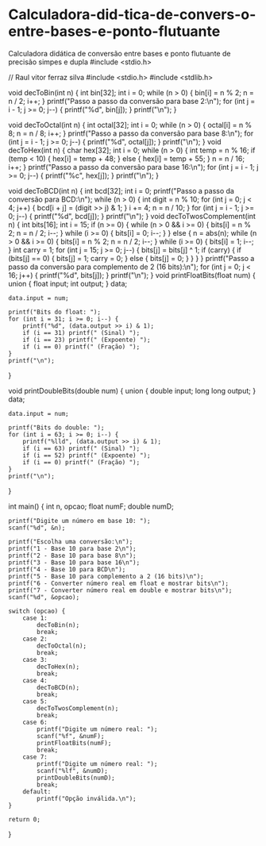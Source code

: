 # Calculadora-did-tica-de-convers-o-entre-bases-e-ponto-flutuante
Calculadora didática de conversão entre bases e ponto flutuante de precisão simpes e dupla
#include <stdio.h>

// Raul vitor ferraz silva
#include <stdio.h>
#include <stdlib.h>

void decToBin(int n) {
    int bin[32];
    int i = 0;
    while (n > 0) {
        bin[i] = n % 2;
        n = n / 2;
        i++;
    }
    printf("Passo a passo da conversão para base 2:\n");
    for (int j = i - 1; j >= 0; j--) {
        printf("%d", bin[j]);
    }
    printf("\n");
}

void decToOctal(int n) {
    int octal[32];
    int i = 0;
    while (n > 0) {
        octal[i] = n % 8;
        n = n / 8;
        i++;
    }
    printf("Passo a passo da conversão para base 8:\n");
    for (int j = i - 1; j >= 0; j--) {
        printf("%d", octal[j]);
    }
    printf("\n");
}
void decToHex(int n) {
    char hex[32];
    int i = 0;
    while (n > 0) {
        int temp = n % 16;
        if (temp < 10) {
            hex[i] = temp + 48;
        } else {
            hex[i] = temp + 55;
        }
        n = n / 16;
        i++;
    }
    printf("Passo a passo da conversão para base 16:\n");
    for (int j = i - 1; j >= 0; j--) {
        printf("%c", hex[j]);
    }
    printf("\n");
}

void decToBCD(int n) {
    int bcd[32];
    int i = 0;
    printf("Passo a passo da conversão para BCD:\n");
    while (n > 0) {
        int digit = n % 10;
        for (int j = 0; j < 4; j++) {
            bcd[i + j] = (digit >> j) & 1;
        }
        i += 4;
        n = n / 10;
    }
    for (int j = i - 1; j >= 0; j--) {
        printf("%d", bcd[j]);
    }
    printf("\n");
}
void decToTwosComplement(int n) {
    int bits[16];
    int i = 15;
    if (n >= 0) {
        while (n > 0 && i >= 0) {
            bits[i] = n % 2;
            n = n / 2;
            i--;
        }
        while (i >= 0) {
            bits[i] = 0;
            i--;
        }
    } else {
        n = abs(n);
        while (n > 0 && i >= 0) {
            bits[i] = n % 2;
            n = n / 2;
            i--;
        }
        while (i >= 0) {
            bits[i] = 1;
            i--;
        }
        int carry = 1;
        for (int j = 15; j >= 0; j--) {
            bits[j] = bits[j] ^ 1;
            if (carry) {
                if (bits[j] == 0) {
                    bits[j] = 1;
                    carry = 0;
                } else {
                    bits[j] = 0;
                }
            }
        }
    }
    printf("Passo a passo da conversão para complemento de 2 (16 bits):\n");
    for (int j = 0; j < 16; j++) {
        printf("%d", bits[j]);
    }
    printf("\n");
}
void printFloatBits(float num) {
    union {
        float input;
        int output;
    } data;

    data.input = num;

    printf("Bits do float: ");
    for (int i = 31; i >= 0; i--) {
        printf("%d", (data.output >> i) & 1);
        if (i == 31) printf(" (Sinal) ");
        if (i == 23) printf(" (Expoente) ");
        if (i == 0) printf(" (Fração) ");
    }
    printf("\n");
}

void printDoubleBits(double num) {
    union {
        double input;
        long long output;
    } data;

    data.input = num;

    printf("Bits do double: ");
    for (int i = 63; i >= 0; i--) {
        printf("%lld", (data.output >> i) & 1);
        if (i == 63) printf(" (Sinal) ");
        if (i == 52) printf(" (Expoente) ");
        if (i == 0) printf(" (Fração) ");
    }
    printf("\n");
}

int main() {
    int n, opcao;
    float numF;
    double numD;

    printf("Digite um número em base 10: ");
    scanf("%d", &n);

    printf("Escolha uma conversão:\n");
    printf("1 - Base 10 para base 2\n");
    printf("2 - Base 10 para base 8\n");
    printf("3 - Base 10 para base 16\n");
    printf("4 - Base 10 para BCD\n");
    printf("5 - Base 10 para complemento a 2 (16 bits)\n");
    printf("6 - Converter número real em float e mostrar bits\n");
    printf("7 - Converter número real em double e mostrar bits\n");
    scanf("%d", &opcao);

    switch (opcao) {
        case 1:
            decToBin(n);
            break;
        case 2:
            decToOctal(n);
            break;
        case 3:
            decToHex(n);
            break;
        case 4:
            decToBCD(n);
            break;
        case 5:
            decToTwosComplement(n);
            break;
        case 6:
            printf("Digite um número real: ");
            scanf("%f", &numF);
            printFloatBits(numF);
            break;
        case 7:
            printf("Digite um número real: ");
            scanf("%lf", &numD);
            printDoubleBits(numD);
            break;
        default:
            printf("Opção inválida.\n");
    }

    return 0;
}
